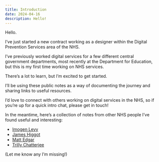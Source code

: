 ```yaml
---
title: Introduction
date: 2024-04-16
description: Hello!
---
```


Hello.

I’ve just started a new contract working as a designer within the Digital Prevention Services area of the NHS.

I’ve previously worked digital services for a few different central government departments, most recently at the Department for Education, but this is my first time working on NHS services.

There’s a lot to learn, but I’m excited to get started.

I’ll be using these public notes as a way of documenting the journey and sharing links to useful resources.

I’d love to connect with others working on digital services in the NHS, so if you’re up for a quick intro chat, please get in touch!

In the meantime, here’s a collection of notes from other NHS people I’ve found useful and interesting:

* [Imogen Levy](https://teppie-ucd.medium.com)
* [James Higgot](https://jiggott.medium.com)
* [Matt Edgar](https://blog.mattedgar.com)
* [Trilly Chatterjee](https://medium.com/@trillyc)

(Let me know any I’m missing!)
